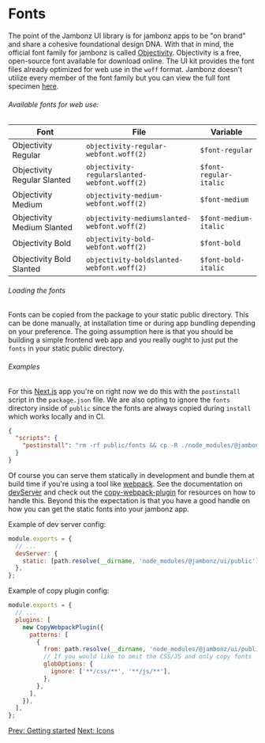 # Fonts

The point of the Jambonz UI library is for jambonz apps to be "on brand" and share a cohesive foundational design DNA. With that in mind, the official font family for jambonz is called [Objectivity](https://www.behance.net/gallery/60530395/Objectivity-Free-Font-Family). Objectivity is a free, open-source font available for download online. The UI kit provides the font files already optimized for web use in the `woff` format. Jambonz doesn't utilize every member of the font family but you can view the full font specimen [here](https://www.fontsquirrel.com/fonts/objectivity).

###### Available fonts for web use:

| Font | File | Variable |
|------|------|----------|
| Objectivity Regular | `objectivity-regular-webfont.woff(2)` | `$font-regular` |
| Objectivity Regular Slanted | `objectivity-regularslanted-webfont.woff(2)` | `$font-regular-italic` |
| Objectivity Medium | `objectivity-medium-webfont.woff(2)` | `$font-medium` |
| Objectivity Medium Slanted | `objectivity-mediumslanted-webfont.woff(2)` | `$font-medium-italic` |
| Objectivity Bold | `objectivity-bold-webfont.woff(2)` | `$font-bold` |
| Objectivity Bold Slanted | `objectivity-boldslanted-webfont.woff(2)` | `$font-bold-italic` |

###### Loading the fonts

Fonts can be copied from the package to your static public directory. This can be done manually, at installation time or during app bundling depending on your preference. The going assumption here is that you should be building a simple frontend web app and you really ought to just put the `fonts` in your static public directory.

###### Examples

For this [Next.js]() app you're on right now we do this with the `postinstall` script in the `package.json` file. We are also opting to ignore the `fonts` directory inside of `public` since the fonts are always copied during `install` which works locally and in CI.

```json
{
  "scripts": {
    "postinstall": "rm -rf public/fonts && cp -R ./node_modules/@jambonz/ui/public/fonts ./public/fonts"
  }
}
```

Of course you can serve them statically in development and bundle them at build time if you're using a tool like [webpack](https://webpack.js.org/). See the documentation on [devServer](https://webpack.js.org/configuration/dev-server/#devserverstatic) and check out the [copy-webpack-plugin](https://www.npmjs.com/package/copy-webpack-plugin) for resources on how to handle this. Beyond this the expectation is that you have a good handle on how you can get the static fonts into your jambonz app.

Example of dev server config:

```js
module.exports = {
  // ...
  devServer: {
    static: [path.resolve(__dirname, 'node_modules/@jambonz/ui/public')],
  },
};
```

Example of copy plugin config:

```js
module.exports = {
  // ...
  plugins: [
    new CopyWebpackPlugin({
      patterns: [
        {
          from: path.resolve(__dirname, 'node_modules/@jambonz/ui/public'),
          // If you would like to omit the CSS/JS and only copy fonts
          globOptions: {
            ignore: ['**/css/**', '**/js/**'],
          },
        },
      ],
    }),
  ],
};
```

<p class="flex">
<a href="/docs/jambonz-ui/getting-started/">Prev: Getting started</a>
<a href="/docs/jambonz-ui/icons/">Next: Icons</a>
</p>